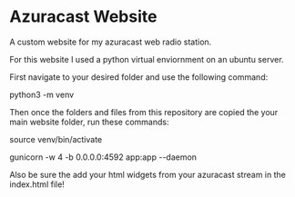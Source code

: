 # Azuracast Website
A custom website for my azuracast web radio station.

For this website I used a python virtual enviornment on an ubuntu server. 

First navigate to your desired folder and use the following command:

python3 -m venv

Then once the folders and files from this repository are copied the your main website folder, run these commands:

source venv/bin/activate

gunicorn -w 4 -b 0.0.0.0:4592 app:app --daemon

Also be sure the add your html widgets from your azuracast stream in the index.html file!
